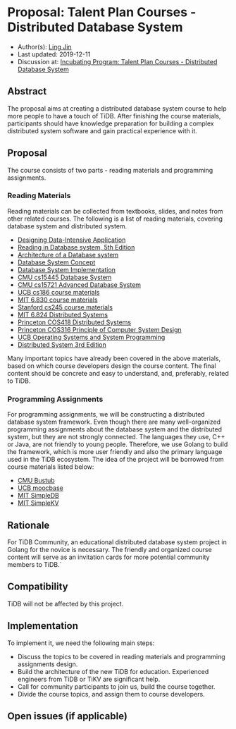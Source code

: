 # Proposal: Talent Plan Courses - Distributed Database System

- Author(s): [Ling Jin](https://github.com/JinLingChristoher)
- Last updated: 2019-12-11
- Discussion at: [Incubating Program: Talent Plan Courses - Distributed Database System](https://github.com/pingcap/community/issues/141)

## Abstract

The proposal aims at creating a distributed database system course to help more people to have a touch of TiDB. After finishing the course materials, participants should have knowledge preparation for building a complex distributed system software and gain practical experience with it.

## Proposal

The course consists of two parts - reading materials and programming assignments.

### Reading Materials

Reading materials can be collected from textbooks, slides, and notes from other related courses. The following is a list of reading materials, covering database system and distributed system.

- [Designing Data-Intensive Application](https://dataintensive.net/)
- [Reading in Database system, 5th Edition](http://www.redbook.io/)
- [Architecture of a Database system](http://db.cs.berkeley.edu/papers/fntdb07-architecture.pdf)
- [Database System Concept](https://www.db-book.com/db6/index.html)
- [Database System Implementation](http://infolab.stanford.edu/~ullman/dbsi.html)
- [CMU cs15445 Database System](https://15445.courses.cs.cmu.edu/fall2019/schedule.html)
- [CMU cs15721 Advanced Database System](https://15721.courses.cs.cmu.edu/spring2019/schedule.html)
- [UCB cs186 course materials](https://cs186berkeley.net/)
- [MIT 6.830 course materials](http://db.csail.mit.edu/6.830/)
- [Stanford cs245 course materials](http://web.stanford.edu/class/cs245/)
- [MIT 6.824 Distributed Systems](https://pdos.csail.mit.edu/6.824/)
- [Princeton COS418 Distributed Systems](https://www.cs.princeton.edu/courses/archive/fall19/cos418/)
- [Princeton COS316 Principle of Computer System Design](https://www.cs.princeton.edu/courses/archive/fall19/cos316/)
- [UCB Operating Systems and System Programming](https://cs162.eecs.berkeley.edu/)
- [Distributed System 3rd Edition](https://www.distributed-systems.net/)

Many important topics have already been covered in the above materials, based on which course developers design the course content. The final content should be concrete and easy to understand, and, preferably, related to TiDB.

### Programming Assignments

For programming assignments, we will be constructing a distributed database system framework. Even though there are many well-organized programming assignments about the database system and the distributed system, but they are not strongly connected. The languages they use, C++ or Java, are not friendly to young people. Therefore, we use Golang to build the framework, which is more user friendly and also the primary language used in the TiDB ecosystem. The idea of the project will be borrowed from course materials listed below:

- [CMU Bustub](https://github.com/cmu-db/bustub)
- [UCB moocbase](https://github.com/berkeley-cs186/fa19-moocbase)
- [MIT SimpleDB](https://github.com/MIT-DB-Class/simple-db-hw)
- [MIT SimpleKV](https://github.com/MIT-DB-Class/simpleKV)

## Rationale

For TiDB Community, an educational distributed database system project in Golang for the novice is necessary. The friendly and organized course content will serve as an invitation cards for more potential community members to TiDB.`

## Compatibility

TiDB will not be affected by this project.

## Implementation

To implement it, we need the following main steps:

- Discuss the topics to be covered in reading materials and programming assignments design.
- Build the architecture of the new TiDB for education. Experienced engineers from TiDB or TiKV are significant help.
- Call for community participants to join us, build the course together.
- Divide the course topics, and assign them to course developers.

## Open issues (if applicable)
